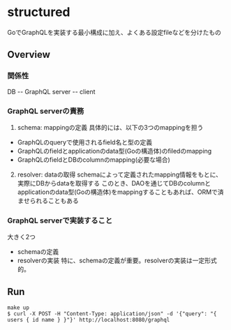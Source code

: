 # structured
GoでGraphQLを実装する最小構成に加え、よくある設定fileなどを分けたもの

## Overview
### 関係性
DB -- GraphQL server -- client

### GraphQL serverの責務
1. schema: mappingの定義
具体的には、以下の3つのmappingを担う
- GraphQLのqueryで使用されるfield名と型の定義
- GraphQLのfieldとapplicationのdata型(Goの構造体)のfiledのmapping
- GraphQLのfieldとDBのcolumnのmapping(必要な場合)
2. resolver: dataの取得
schemaによって定義されたmapping情報をもとに、実際にDBからdataを取得する
このとき、DAOを通じてDBのcolumnとapplicationのdata型(Goの構造体)をmappingすることもあれば、ORMで済ませられることもある

### GraphQL serverで実装すること
大きく2つ
- schemaの定義
- resolverの実装
特に、schemaの定義が重要。resolverの実装は一定形式的。

## Run
```
make up
$ curl -X POST -H "Content-Type: application/json" -d '{"query": "{ users { id name } }"}' http://localhost:8080/graphql
```